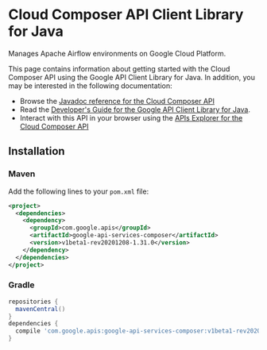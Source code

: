 # Cloud Composer API Client Library for Java

Manages Apache Airflow environments on Google Cloud Platform.

This page contains information about getting started with the Cloud Composer API
using the Google API Client Library for Java. In addition, you may be interested
in the following documentation:

* Browse the [Javadoc reference for the Cloud Composer API][javadoc]
* Read the [Developer's Guide for the Google API Client Library for Java][google-api-client].
* Interact with this API in your browser using the [APIs Explorer for the Cloud Composer API][api-explorer]

## Installation

### Maven

Add the following lines to your `pom.xml` file:

```xml
<project>
  <dependencies>
    <dependency>
      <groupId>com.google.apis</groupId>
      <artifactId>google-api-services-composer</artifactId>
      <version>v1beta1-rev20201208-1.31.0</version>
    </dependency>
  </dependencies>
</project>
```

### Gradle

```gradle
repositories {
  mavenCentral()
}
dependencies {
  compile 'com.google.apis:google-api-services-composer:v1beta1-rev20201208-1.31.0'
}
```

[javadoc]: https://googleapis.dev/java/google-api-services-composer/latest/index.html
[google-api-client]: https://github.com/googleapis/google-api-java-client/
[api-explorer]: https://developers.google.com/apis-explorer/#p/composer/v1/
